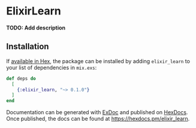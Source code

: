 # ElixirLearn

**TODO: Add description**

## Installation

If [available in Hex](https://hex.pm/docs/publish), the package can be installed
by adding `elixir_learn` to your list of dependencies in `mix.exs`:

```elixir
def deps do
  [
    {:elixir_learn, "~> 0.1.0"}
  ]
end
```

Documentation can be generated with [ExDoc](https://github.com/elixir-lang/ex_doc)
and published on [HexDocs](https://hexdocs.pm). Once published, the docs can
be found at <https://hexdocs.pm/elixir_learn>.


